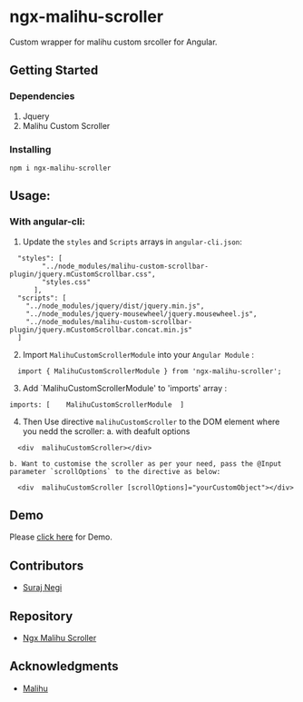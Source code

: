 ﻿# ngx-malihu-scroller

Custom wrapper for malihu custom srcoller for Angular.

## Getting Started


### Dependencies

1. Jquery
2. Malihu Custom Scroller

### Installing
`npm i ngx-malihu-scroller`

## Usage:

### With angular-cli:

1. Update the  `styles` and `Scripts` arrays in `angular-cli.json`:
```
  "styles": [
        "../node_modules/malihu-custom-scrollbar-plugin/jquery.mCustomScrollbar.css",
        "styles.css"
      ],
  "scripts": [
    "../node_modules/jquery/dist/jquery.min.js",
    "../node_modules/jquery-mousewheel/jquery.mousewheel.js",
    "../node_modules/malihu-custom-scrollbar-plugin/jquery.mCustomScrollbar.concat.min.js"
  ]
```
2. Import `MalihuCustomScrollerModule` into your `Angular Module` : 

```
  import { MalihuCustomScrollerModule } from 'ngx-malihu-scroller';
```
3. Add `MalihuCustomScrollerModule' to 'imports' array :

```
imports: [    MalihuCustomScrollerModule  ]
```
4. Then Use directive `malihuCustomScroller` to the DOM element where you nedd the scroller:
    a. with deafult options
```
  <div  malihuCustomScroller></div>
```

    b. Want to customise the scroller as per your need, pass the @Input parameter `scrollOptions` to the directive as below:
```
  <div  malihuCustomScroller [scrollOptions]="yourCustomObject"></div>
```

## Demo
Please [click here](https://ersurajnegi.github.io/ngxMalihuScrollerDemo/) for Demo.

## Contributors

* [Suraj Negi](https://github.com/ersurajnegi)

## Repository
* [Ngx Malihu Scroller](https://github.com/ersurajnegi/ngx-malihu-scroller)


## Acknowledgments

* [Malihu](http://manos.malihu.gr/jquery-custom-content-scroller)
